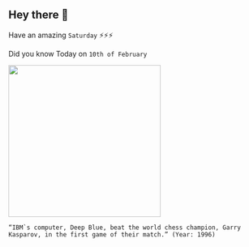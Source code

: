 ## Hey there 👋
Have an amazing `Saturday` ⚡⚡⚡

Did you know Today on `10th of February`
 
 [<img src="https://media.pri.org/s3fs-public/styles/story_main/public/story/images/DeepBlue.png?itok=N01yMnCK" width="300" />](https://en.wikipedia.org/wiki/Deep_Blue_versus_Garry_Kasparov) 
 ```
“IBM`s computer, Deep Blue, beat the world chess champion, Garry Kasparov, in the first game of their match.” (Year: 1996)
```
